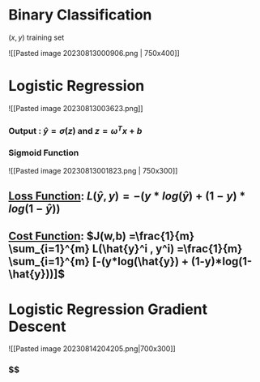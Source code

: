 # Binary Classification

$(x,y)$ training set

![[Pasted image 20230813000906.png | 750x400]]



# Logistic Regression


![[Pasted image 20230813003623.png]]

### Output : $\hat{y} = \sigma(z)$ and $z = \omega^T x + b$

### Sigmoid Function

![[Pasted image 20230813001823.png | 750x300]]


## <u>Loss Function</u>: $L(\hat{y},y)=-(y*log(\hat{y}) + (1-y)*log(1-\hat{y}))$

## <u>Cost Function</u>: $J(w,b) =\frac{1}{m}  \sum_{i=1}^{m} L(\hat{y}^i , y^i) =\frac{1}{m}  \sum_{i=1}^{m} [-(y*log(\hat{y}) + (1-y)*log(1-\hat{y}))]$



# Logistic Regression Gradient Descent

![[Pasted image 20230814204205.png|700x300]]


### $$
